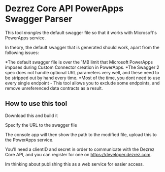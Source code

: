 # Dezrez Core API PowerApps Swagger Parser
This tool *mangles* the default swagger file so that it works with Microsoft's PowerApps service.

In theory, the default swagger that is generated should work, apart from the following issues:

*The default swagger file is over the 1MB limit that Microsoft PowerApps imposes during Custom Connector creation in PowerApps.
*The Swagger 2 spec does not handle optional URL parameters very well, and these need to be stripped out by hand every time.
*Most of the time, you dont need to use every single endpoint - This tool allows you to exclude some endpoints, and remove unreferenced data contracts as a result.

## How to use this tool
Download this and build it

Specify the URL to the swagger file

The console app will then show the path to the modified file, upload this to the PowerApps service.

You'll need a clientID and secret in order to communicate with the Dezrez Core API, and you can register for one on https://developer.dezrez.com.

Im thinking about publishing this as a web service for easier access.
